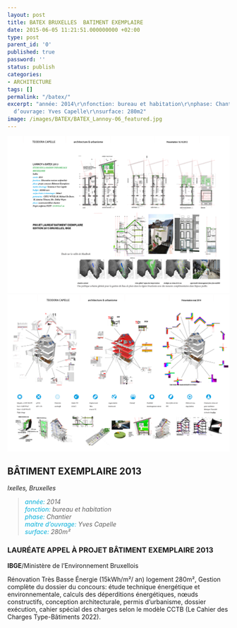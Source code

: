 ```yaml
---
layout: post
title: BATEX BRUXELLES  BATIMENT EXEMPLAIRE
date: 2015-06-05 11:21:51.000000000 +02:00
type: post
parent_id: '0'
published: true
password: ''
status: publish
categories:
- ARCHITECTURE
tags: []
permalink: "/batex/"
excerpt: "année: 2014\r\nfonction: bureau et habitation\r\nphase: Chantier\r\nmaitre
  d’ouvrage: Yves Capelle\r\nsurface: 280m2"
image: /images/BATEX/BATEX_Lannoy-06_featured.jpg
---
```

![BATEX Lannoy 6 plan](/images/BATEX/BATEX_2014-BOOK_MR2.png)
![BATEX Lannoy 6 plan](/images/BATEX/BATEX_2014-BOOK_MR3.png)
<h2><strong>BÂTIMENT EXEMPLAIRE 2013</strong></h2>
<p><em>Ixelles, Bruxelles</em></p>
<blockquote><p><em><span style="color: #02aed9;">année: </span>2014<br />
<span style="color: #02aed9;">fonction:</span> bureau et habitation<br />
<span style="color: #02aed9;">phase: </span>Chantier<br />
<span style="color: #02aed9;">maitre d’ouvrage: </span>Yves Capelle<br />
<span style="color: #02aed9;">surface: </span>280m²</em></p>
</blockquote>

### LAURÉATE APPEL À PROJET BÂTIMENT EXEMPLAIRE 2013
**IBGE**/Ministère de l’Environnement Bruxellois

Rénovation Très Basse Énergie (15kWh/m²/ an) logement 280m²,
Gestion complète du dossier du concours: étude technique énergétique et
environnementale, calculs des déperditions énergétiques, nœuds constructifs, conception architecturale, permis d’urbanisme, dossier exécution, cahier spécial des charges selon le modèle CCTB (Le Cahier des Charges Type-Bâtiments 2022).
